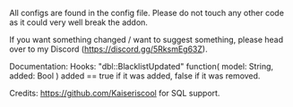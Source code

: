 All configs are found in the config file. Please do not touch any other code as it could very well break the addon.


If you want something changed / want to suggest something, please head over to my Discord (https://discord.gg/5RksmEg63Z).


Documentation:
    Hooks:
        "dbl::BlacklistUpdated"
            function( model: String, added: Bool )
            added == true if it was added, false if it was removed.


Credits: https://github.com/Kaiseriscool for SQL support.
